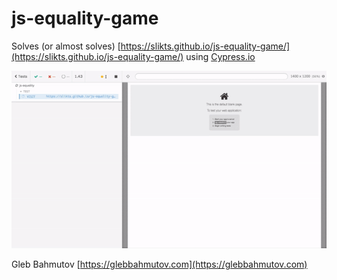 # js-equality-game

Solves (or almost solves) [https://slikts.github.io/js-equality-game/](https://slikts.github.io/js-equality-game/) using [Cypress.io](https://www.cypress.io)

![In action](js-equality.gif)

Gleb Bahmutov [https://glebbahmutov.com](https://glebbahmutov.com)


